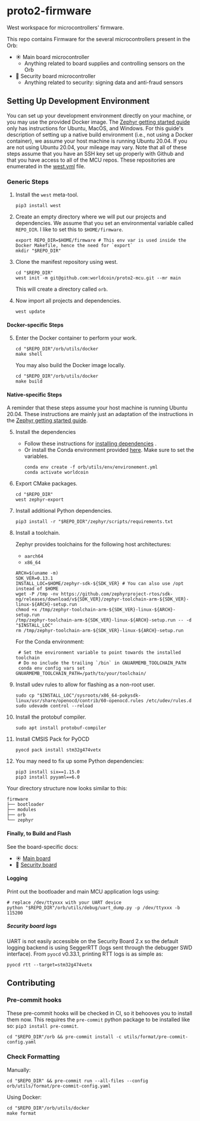 # proto2-firmware

West workspace for microcontrollers' firmware.

This repo contains Firmware for the several microcontrollers present in the Orb:

- ☀️ Main board microcontroller
  - Anything related to board supplies and controlling sensors on the Orb
- 🚨 Security board microcontroller
  - Anything related to security: signing data and anti-fraud sensors

## Setting Up Development Environment

You can set up your development environment directly on your machine, or you may use the provided Docker image.
The [Zephyr getting started guide](https://docs.zephyrproject.org/latest/getting_started/index.html)
only has instructions for Ubuntu, MacOS, and Windows. For this guide's description of setting up a native build
environment
(i.e., not using a Docker container), we assume your host machine is running Ubuntu 20.04. If you are not using Ubuntu
20.04, your mileage may vary. Note that all of these steps assume that you have an SSH key set up properly with Github
and that you have access to all of the MCU repos. These repositories are enumerated in the [west.yml](west.yml) file.

### Generic Steps

1. Install the `west` meta-tool.

   ```shell
   pip3 install west
   ```

2. Create an empty directory where we will put our projects and dependencies. We assume that you set an environmental
   variable called `REPO_DIR`. I like to set this to `$HOME/firmware`.

   ```shell
   export REPO_DIR=$HOME/firmware # This env var is used inside the Docker Makefile, hence the need for `export`
   mkdir "$REPO_DIR"
   ```

3. Clone the manifest repository using west.

   ```shell
   cd "$REPO_DIR"
   west init -m git@github.com:worldcoin/proto2-mcu.git --mr main
   ```

   This will create a directory called `orb`.

4. Now import all projects and dependencies.

   ```shell
   west update
   ```

#### Docker-specific Steps

5. Enter the Docker container to perform your work.
   ```shell
   cd "$REPO_DIR"/orb/utils/docker
   make shell
   ```
   You may also build the Docker image locally.
   ```shell
   cd "$REPO_DIR"/orb/utils/docker
   make build
   ```

#### Native-specific Steps

A reminder that these steps assume your host machine is running Ubuntu 20.04. These instructions are mainly just an
adaptation of the instructions in the
[Zephyr getting started guide](https://docs.zephyrproject.org/latest/getting_started/index.html).

5. Install the dependencies

   - Follow these instructions
     for [installing dependencies](https://docs.zephyrproject.org/latest/getting_started/index.html#install-dependencies)
     .
   - Or install the Conda environment provided [here](utils/env/environment.yml). Make sure to set the variables.
     ```shell
     conda env create -f orb/utils/env/environement.yml
     conda activate worldcoin
     ```

6. Export CMake packages.

   ```shell
   cd "$REPO_DIR"
   west zephyr-export
   ```

7. Install additional Python dependencies.

   ```shell
   pip3 install -r "$REPO_DIR"/zephyr/scripts/requirements.txt
   ```

8. Install a toolchain.

   Zephyr provides toolchains for the following host architectures:

   - `aarch64`
   - `x86_64`

   ```shell
   ARCH=$(uname -m)
   SDK_VER=0.13.1
   INSTALL_LOC=$HOME/zephyr-sdk-${SDK_VER} # You can also use /opt instead of $HOME
   wget -P /tmp -nv https://github.com/zephyrproject-rtos/sdk-ng/releases/download/v${SDK_VER}/zephyr-toolchain-arm-${SDK_VER}-linux-${ARCH}-setup.run
   chmod +x /tmp/zephyr-toolchain-arm-${SDK_VER}-linux-${ARCH}-setup.run
   /tmp/zephyr-toolchain-arm-${SDK_VER}-linux-${ARCH}-setup.run -- -d "$INSTALL_LOC"
   rm /tmp/zephyr-toolchain-arm-${SDK_VER}-linux-${ARCH}-setup.run
   ```

   For the Conda environment:

   ```shell
    # Set the environment variable to point towards the installed toolchain
    # Do no include the trailing `/bin` in GNUARMEMB_TOOLCHAIN_PATH
    conda env config vars set GNUARMEMB_TOOLCHAIN_PATH=/path/to/your/toolchain/
   ```

9. Install udev rules to allow for flashing as a non-root user.

   ```shell
   sudo cp "$INSTALL_LOC"/sysroots/x86_64-pokysdk-linux/usr/share/openocd/contrib/60-openocd.rules /etc/udev/rules.d
   sudo udevadm control --reload
   ```

10. Install the protobuf compiler.

    ```shell
    sudo apt install protobuf-compiler
    ```

11. Install CMSIS Pack for PyOCD

    ```shell
    pyocd pack install stm32g474vetx
    ```

12. You may need to fix up some Python dependencies:
    ```shell
    pip3 install six==1.15.0
    pip3 install pyyaml==6.0
    ```

Your directory structure now looks similar to this:

```
firmware
├── bootloader
├── modules
├── orb
└── zephyr
```

#### Finally, to Build and Flash

See the board-specific docs:

- ☀️ [Main board](main_board/app/README.md)
- 🚨 [Security board](sec_board/app/README.md)

#### Logging

Print out the bootloader and main MCU application logs using:

```shell
# replace /dev/ttyxxx with your UART device
python "$REPO_DIR"/orb/utils/debug/uart_dump.py -p /dev/ttyxxx -b 115200
```

##### Security board logs

UART is not easily accessible on the Security Board 2.x so the default logging backend is using SeggerRTT (logs sent
through the debugger SWD interface). From `pyocd` v0.33.1, printing RTT logs is as simple as:

```shell
pyocd rtt --target=stm32g474vetx
```

## Contributing

### Pre-commit hooks

These pre-commit hooks will be checked in CI, so it behooves you to install them now. This requires the `pre-commit`
python package to be installed like so: `pip3 install pre-commit`.

```shell
cd "$REPO_DIR"/orb && pre-commit install -c utils/format/pre-commit-config.yaml
```

### Check Formatting

Manually:

```shell
cd "$REPO_DIR" && pre-commit run --all-files --config orb/utils/format/pre-commit-config.yaml
```

Using Docker:

```shell
cd "$REPO_DIR"/orb/utils/docker
make format
```
